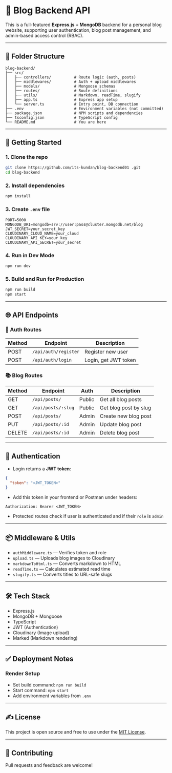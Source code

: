 # 📝 Blog Backend API

This is a full-featured **Express.js + MongoDB** backend for a personal blog website, supporting user authentication, blog post management, and admin-based access control (RBAC).

---

## 📁 Folder Structure

```
blog-backend/
├── src/
│   ├── controllers/          # Route logic (auth, posts)
│   ├── middlewares/          # Auth + upload middlewares
│   ├── models/               # Mongoose schemas
│   ├── routes/               # Route definitions
│   ├── utils/                # Markdown, readTime, slugify
│   ├── app.ts                # Express app setup
│   └── server.ts             # Entry point, DB connection
├── .env                      # Environment variables (not committed)
├── package.json              # NPM scripts and dependencies
├── tsconfig.json             # TypeScript config
└── README.md                 # You are here
```

---

## 🚀 Getting Started

### 1. **Clone the repo**

```bash
git clone https://github.com/its-kundan/blog-backend01 .git
cd blog-backend
```

### 2. **Install dependencies**

```bash
npm install
```

### 3. **Create ****`.env`**** file**

```env
PORT=5000
MONGODB_URI=mongodb+srv://user:pass@cluster.mongodb.net/blog
JWT_SECRET=your_secret_key
CLOUDINARY_CLOUD_NAME=your_cloud
CLOUDINARY_API_KEY=your_key
CLOUDINARY_API_SECRET=your_secret
```

### 4. **Run in Dev Mode**

```bash
npm run dev
```

### 5. **Build and Run for Production**

```bash
npm run build
npm start
```

---

## 🌐 API Endpoints

### 🔐 Auth Routes

| Method | Endpoint             | Description          |
| ------ | -------------------- | -------------------- |
| POST   | `/api/auth/register` | Register new user    |
| POST   | `/api/auth/login`    | Login, get JWT token |

### 📚 Blog Routes

| Method | Endpoint           | Auth   | Description           |
| ------ | ------------------ | ------ | --------------------- |
| GET    | `/api/posts/`      | Public | Get all blog posts    |
| GET    | `/api/posts/:slug` | Public | Get blog post by slug |
| POST   | `/api/posts/`      | Admin  | Create new blog post  |
| PUT    | `/api/posts/:id`   | Admin  | Update blog post      |
| DELETE | `/api/posts/:id`   | Admin  | Delete blog post      |

---

## 🔐 Authentication

* Login returns a **JWT token**:

```json
{
  "token": "<JWT_TOKEN>"
}
```

* Add this token in your frontend or Postman under headers:

```http
Authorization: Bearer <JWT_TOKEN>
```

* Protected routes check if user is authenticated and if their `role` is `admin`

---

## 📦 Middleware & Utils

* `authMiddleware.ts` — Verifies token and role
* `upload.ts` — Uploads blog images to Cloudinary
* `markdownToHtml.ts` — Converts markdown to HTML
* `readTime.ts` — Calculates estimated read time
* `slugify.ts` — Converts titles to URL-safe slugs

---

## 🛠 Tech Stack

* Express.js
* MongoDB + Mongoose
* TypeScript
* JWT (Authentication)
* Cloudinary (Image upload)
* Marked (Markdown rendering)

---

## ✅ Deployment Notes

### Render Setup

* Set build command: `npm run build`
* Start command: `npm start`
* Add environment variables from `.env`

---

## ✍️ License

This project is open source and free to use under the [MIT License](LICENSE).

---

## 🤝 Contributing

Pull requests and feedback are welcome!
